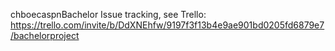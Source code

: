 chboecaspnBachelor
Issue tracking, see Trello:
https://trello.com/invite/b/DdXNEhfw/9197f3f13b4e9ae901bd0205fd6879e7/bachelorproject
